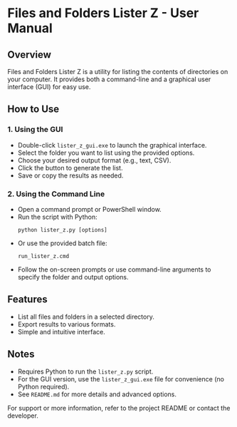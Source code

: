 # Files and Folders Lister Z - User Manual

## Overview
Files and Folders Lister Z is a utility for listing the contents of directories on your computer. It provides both a command-line and a graphical user interface (GUI) for easy use.

## How to Use

### 1. Using the GUI
- Double-click `lister_z_gui.exe` to launch the graphical interface.
- Select the folder you want to list using the provided options.
- Choose your desired output format (e.g., text, CSV).
- Click the button to generate the list.
- Save or copy the results as needed.

### 2. Using the Command Line
- Open a command prompt or PowerShell window.
- Run the script with Python:
  ```
  python lister_z.py [options]
  ```
- Or use the provided batch file:
  ```
  run_lister_z.cmd
  ```
- Follow the on-screen prompts or use command-line arguments to specify the folder and output options.

## Features
- List all files and folders in a selected directory.
- Export results to various formats.
- Simple and intuitive interface.

## Notes
- Requires Python to run the `lister_z.py` script.
- For the GUI version, use the `lister_z_gui.exe` file for convenience (no Python required).
- See `README.md` for more details and advanced options.

For support or more information, refer to the project README or contact the developer.